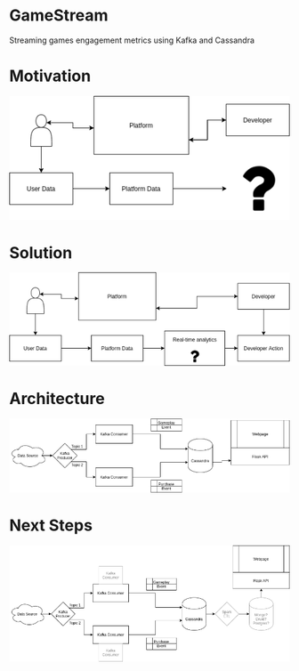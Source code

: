 # GameStream
Streaming games engagement metrics using Kafka and Cassandra

# Motivation
![](images/Problem.png)

# Solution
![](images/Dataflow.png)

# Architecture
![](images/Architecture.png)

# Next Steps
![](images/Wishlist.png)
